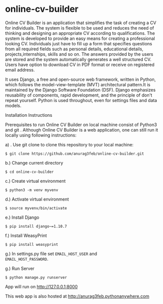 # online-cv-builder
Online CV Builder is an application that simplifies the task of creating a CV for individuals. The system is flexible to be used and reduces the need of thinking and designing an appropriate CV according to qualifications. The system is developed to provide an easy means for creating a professional looking CV. Individuals just have to fill up a form that specifies questions from all required fields such as personal details, educational details, projects,internships, skills and so on. The answers provided by the users are stored and the system automatically generates a well structured CV. Users have option to download CV in PDF format or receive on registered email address.


It uses Django, a free and open-source web framework, written in Python, which follows the model-view-template (MVT) architectural pattern.It is maintained by the Django Software Foundation (DSF).
Django emphasizes reusability of components, rapid development, and the principle of don't repeat yourself. Python is used throughout, even for settings files and data models.

Installation Instructions
	
Prerequisites to run Online CV Builder on local machine consist of  Python3 and git . Although Online CV Builder is a web application, one can still run it locally using following instructions:

a) . Use git clone to clone this repository to your local machine: 

`$ git clone https://github.com/anurag3feb/online-cv-builder.git`

b.)  Change current directory

`$ cd online-cv-builder`

c.)  Create virtual environment 

`$ python3 -m venv myvenv`

d.)  Activate virtual environment 

`$ source myvenv/bin/activate`

e.) Install Django

`$ pip install django~=1.10.7`

f.) Install WeasyPrint

`$ pip install weasyprint`

g.) In settings.py file set `EMAIL_HOST_USER` and                
`EMAIL_HOST_PASSWORD`.

g.) Run Server

`$ python manage.py runserver`

App will run on http://127.0.0.1:8000

This web app is also hosted at http://anurag3feb.pythonanywhere.com 
